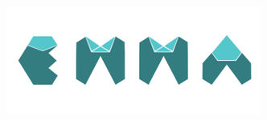 

<a href="https://emma.uy" target="_blank"><img src="https://github.com/emmaingau/main/blob/master/WhatsApp%20Image%202019-08-23%20at%201.23.16%20PM.jpeg?raw=true"></a>
